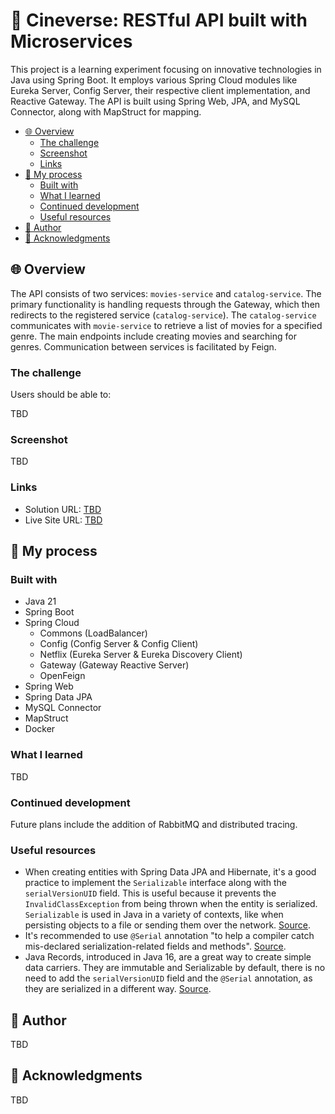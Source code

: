 # 🎥 Cineverse: RESTful API built with Microservices

This project is a learning experiment focusing on innovative technologies in Java using Spring Boot. It employs various
Spring Cloud modules like Eureka Server, Config Server, their respective client implementation, and Reactive Gateway.
The API is built using Spring Web, JPA, and MySQL Connector, along with MapStruct for mapping.

- [🌐 Overview](#-overview)
    - [The challenge](#the-challenge)
    - [Screenshot](#screenshot)
    - [Links](#links)
- [🔨 My process](#-my-process)
    - [Built with](#built-with)
    - [What I learned](#what-i-learned)
    - [Continued development](#continued-development)
    - [Useful resources](#useful-resources)
- [🎨 Author](#-author)
- [🙌 Acknowledgments](#-acknowledgments)

## 🌐 Overview

The API consists of two services: `movies-service` and `catalog-service`. The primary functionality is handling requests
through the Gateway, which then redirects to the registered service (`catalog-service`). The `catalog-service`
communicates with `movie-service` to retrieve a list of movies for a specified genre. The main endpoints include
creating movies and searching for genres. Communication between services is facilitated by Feign.

### The challenge

Users should be able to:

TBD

### Screenshot

TBD

### Links

- Solution URL: [TBD](https://your-solution-url.com)
- Live Site URL: [TBD](https://your-live-site-url.com)

## 🔨 My process

### Built with

- Java 21
- Spring Boot
- Spring Cloud
    - Commons (LoadBalancer)
    - Config (Config Server & Config Client)
    - Netflix (Eureka Server & Eureka Discovery Client)
    - Gateway (Gateway Reactive Server)
    - OpenFeign
- Spring Web
- Spring Data JPA
- MySQL Connector
- MapStruct
- Docker

### What I learned

TBD

### Continued development

Future plans include the addition of RabbitMQ and distributed tracing.

### Useful resources

- When creating entities with Spring Data JPA and Hibernate, it's a good practice to implement the `Serializable`
  interface along with the `serialVersionUID` field. This is useful because it prevents the `InvalidClassException` from
  being thrown when the entity is serialized. `Serializable` is used in Java in a variety of contexts, like when
  persisting objects to a file or sending them over the
  network. [Source](https://stackoverflow.com/questions/285793/what-is-a-serialversionuid-and-why-should-i-use-it).
- It's recommended to use `@Serial` annotation "to help a compiler catch mis-declared serialization-related fields and
  methods". [Source](https://docs.oracle.com/en/java/javase/17/docs/api/java.base/java/io/Serial.html).
- Java Records, introduced in Java 16, are a great way to create simple data carriers. They are immutable and
  Serializable by default, there is no need to add the `serialVersionUID` field and the `@Serial` annotation, as they
  are serialized in a different
  way. [Source](https://docs.oracle.com/en/java/javase/17/docs/api/java.base/java/lang/Record.html).

## 🎨 Author

TBD

## 🙌 Acknowledgments

TBD
